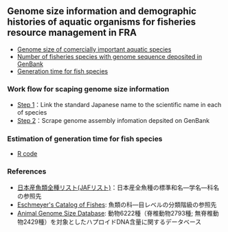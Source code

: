 ## Genome size information and demographic histories of aquatic organisms for fisheries resource management in FRA


* [Genome size of comercially important aquatic species](aquatic_organism_genome_size.csv)
* [Number of fisheries species with genome sequence deposited in GenBank](https://github.com/akihirao/FishGenBase/blob/main/chronology/No_sp_genome_deposited.png)
* [Generation time for fish species](species_generation_time_age.csv)


### Work flow for scaping genome size information

* [Step 1](Link_Jap2Latin_Fish.md)：Link the standard Japanese name to the scientific name in each of species
* [Step 2](Scraping_FishGenome.md)：Scrape genome assembly infomation depsited on GenBank


### Estimation of generation time for fish species
* [R code](fish_species_generation_time.md)


### References
* [日本産魚類全種リスト(JAFリスト)](https://www.museum.kagoshima-u.ac.jp/staff/motomura/jaf.html)：日本産全魚種の標準和名—学名—科名の参照先
* [Eschmeyer's Catalog of Fishes](https://www.calacademy.org): 魚類の科—目レベルの分類階級の参照先
* [Animal Genome Size Database](http://www.genomesize.com/index.php): 動物6222種（脊椎動物2793種; 無脊椎動物2429種）を対象としたハプロイドDNA含量に関するデータベース
